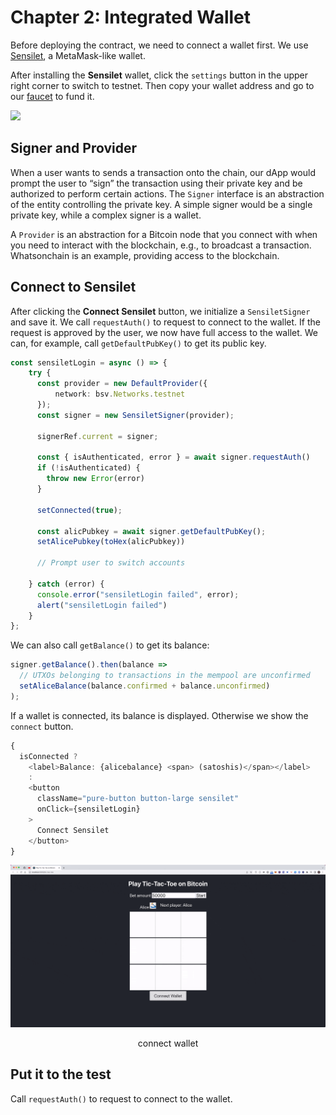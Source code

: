 # Chapter 2: Integrated Wallet

Before deploying the contract, we need to connect a wallet first. We use [Sensilet](https://sensilet.com), a MetaMask-like wallet.

After installing the **Sensilet** wallet, click the `settings` button in the upper right corner to switch to testnet. Then copy your wallet address and go to our [faucet](https://scrypt.io/#faucet) to fund it.


<img src="https://github.com/sCrypt-Inc/image-hosting/blob/master/learn-scrypt-courses/testcoin.gif?raw=true" width="600">

## Signer and Provider

When a user wants to sends a transaction onto the chain, our dApp would prompt the user to “sign” the transaction using their private key and be authorized to perform certain actions. The `Signer` interface is an abstraction of the entity controlling the private key. A simple signer would be a single private key, while a complex signer is a wallet.

A `Provider` is an abstraction for a Bitcoin node that you connect with when you need to interact with the blockchain, e.g., to broadcast a transaction. Whatsonchain is an example, providing access to the blockchain.

## Connect to **Sensilet**

After clicking the **Connect Sensilet** button, we initialize a `SensiletSigner` and save it. We call `requestAuth()` to request to connect to the wallet. If the request is approved by the user, we now have full access to the wallet. We can, for example, call `getDefaultPubKey()` to get its public key.

```ts
const sensiletLogin = async () => {
    try {
      const provider = new DefaultProvider({
          network: bsv.Networks.testnet
      });
      const signer = new SensiletSigner(provider);

      signerRef.current = signer;
      
      const { isAuthenticated, error } = await signer.requestAuth()
      if (!isAuthenticated) {
        throw new Error(error)
      }

      setConnected(true);

      const alicPubkey = await signer.getDefaultPubKey();
      setAlicePubkey(toHex(alicPubkey))

      // Prompt user to switch accounts

    } catch (error) {
      console.error("sensiletLogin failed", error);
      alert("sensiletLogin failed")
    }
};
```

We can also call `getBalance()` to get its balance:

```ts
signer.getBalance().then(balance => 
  // UTXOs belonging to transactions in the mempool are unconfirmed
  setAliceBalance(balance.confirmed + balance.unconfirmed)
);
```

If a wallet is connected, its balance is displayed. Otherwise we show the `connect` button.

```ts
{
  isConnected ?
    <label>Balance: {alicebalance} <span> (satoshis)</span></label>
    :
    <button
      className="pure-button button-large sensilet"
      onClick={sensiletLogin}
    >
      Connect Sensilet
    </button>
}
```



![](https://github.com/sCrypt-Inc/image-hosting/blob/master/learn-scrypt-courses/course-02/connectwallet.gif?raw=true)

<center>connect wallet</center>

## Put it to the test

Call `requestAuth()` to request to connect to the wallet.